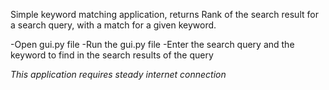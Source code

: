 Simple keyword matching application, returns Rank of the search result for a search query, with a match for a given keyword.

-Open gui.py file
-Run the gui.py file
-Enter the search query and the keyword to find in the search results of the query

*This application requires steady internet connection*